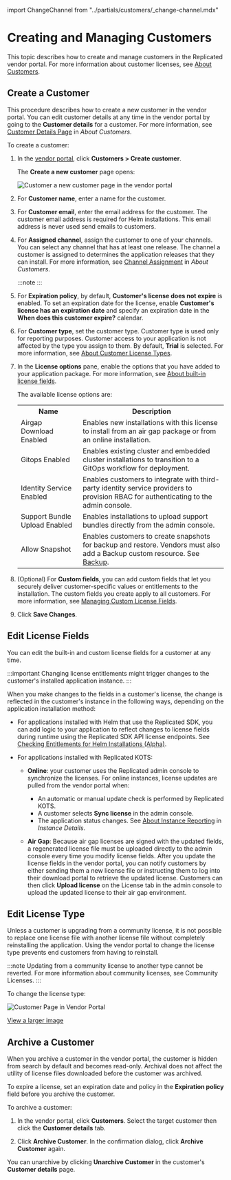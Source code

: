 import ChangeChannel from "../partials/customers/_change-channel.mdx"

# Creating and Managing Customers

This topic describes how to create and manage customers in the Replicated vendor portal. For more information about customer licenses, see [About Customers](licenses-about).

## Create a Customer

This procedure describes how to create a new customer in the vendor portal. You can edit customer details at any time in the vendor portal by going to the **Customer details** for a customer. For more information, see [Customer Details Page](licenses-about#customer-details-page) in _About Customers_.

To create a customer:

1. In the [vendor portal](https://vendor.replicated.com), click **Customers > Create customer**.

   The **Create a new customer** page opens:

   ![Customer a new customer page in the vendor portal](/images/create-customer.png)

1. For **Customer name**, enter a name for the customer.

1. For **Customer email**, enter the email address for the customer. The customer email address is required for Helm installations. This email address is never used send emails to customers.

1. For **Assigned channel**, assign the customer to one of your channels. You can select any channel that has at least one release. The channel a customer is assigned to determines the application releases that they can install. For more information, see [Channel Assignment](licenses-about#channel-assignment) in _About Customers_.

   :::note
   <ChangeChannel/>
   :::

1. For **Expiration policy**, by default, **Customer's license does not expire** is enabled. To set an expiration date for the license, enable **Customer's license has an expiration date** and specify an expiration date in the **When does this customer expire?** calendar. 

1. For **Customer type**, set the customer type. Customer type is used only for reporting purposes. Customer access to your application is not affected by the type you assign to them. By default, **Trial** is selected. For more information, see [About Customer License Types](licenses-about-types).

1. In the **License options** pane, enable the options that you have added to your application package. For more information, see [About built-in license fields](licenses-using-builtin-fields).

    The available license options are:

      <table>
        <tr>
          <th width="30%">Name</th>
          <th width="70%">Description</th>
        </tr>
        <tr>
          <td>Airgap Download Enabled</td>
          <td>Enables new installations with this license to install from an air gap package or from an online installation.</td>
        </tr>
        <tr>
          <td>Gitops Enabled</td>
          <td>Enables existing cluster and embedded cluster installations to transition to a GitOps workflow for deployment.</td>
        </tr>
        <tr>
          <td>Identity Service Enabled</td>
          <td>Enables customers to integrate with third-party identity service providers to provision RBAC for authenticating to the admin console.</td>
        </tr>
        <tr>
          <td>Support Bundle Upload Enabled</td>
          <td>Enables installations to upload support bundles directly from the admin console.</td>
        </tr>
        <tr>
          <td>Allow Snapshot</td>
          <td>Enables customers to create snapshots for backup and restore. Vendors must also add a Backup custom resource. See <a href="/reference/custom-resource-backup">Backup</a>.</td>
        </tr>
      </table>

1. (Optional) For **Custom fields**, you can add custom fields that let you securely deliver customer-specific values or entitlements to the installation. The custom fields you create apply to all customers. For more information, see [Managing Custom License Fields](licenses-adding-custom-fields).

1. Click **Save Changes**.

## Edit License Fields

You can edit the built-in and custom license fields for a customer at any time.

:::important
Changing license entitlements might trigger changes to the customer's installed application instance.
:::

When you make changes to the fields in a customer's license, the change is reflected in the customer's instance in the following ways, depending on the application installation method:

* For applications installed with Helm that use the Replicated SDK, you can add logic to your application to reflect changes to license fields during runtime using the Replicated SDK API license endpoints. See [Checking Entitlements for Helm Installations (Alpha)](icenses-reference-helm).

* For applications installed with Replicated KOTS:

  * **Online**: your customer uses the Replicated admin console to synchronize the licenses. For online instances, license updates are pulled from the vendor portal when:

    * An automatic or manual update check is performed by Replicated KOTS.
    * A customer selects **Sync license** in the admin console.
    * The application status changes. See [About Instance Reporting](instance-insights-details#about-reporting) in _Instance Details_.

  * **Air Gap**: Because air gap licenses are signed with the updated fields, a regenerated license file must be uploaded directly to the admin console every time you modify license fields. After you update the license fields in the vendor portal, you can notify customers by either sending them a new license file or instructing them to log into their download portal to retrieve the updated license. Customers can then click **Upload license** on the License tab in the admin console to upload the updated license to their air gap environment.  

## Edit License Type

Unless a customer is upgrading from a community license, it is not possible to replace one license file with another license file without completely reinstalling the application. Using the vendor portal to change the license type prevents end customers from having to reinstall.

:::note
Updating from a community license to another type cannot be reverted. For more information about community licenses, see Community Licenses.
:::

To change the license type:

![Customer Page in Vendor Portal](/images/customer-license-type.png)

[View a larger image](/images/customer-license-type.png)

## Archive a Customer

When you archive a customer in the vendor portal, the customer is hidden from search by default and becomes read-only. Archival does not affect the utility of license files downloaded before the customer was archived.

To expire a license, set an expiration date and policy in the **Expiration policy** field before you archive the customer.

To archive a customer:

1. In the vendor portal, click **Customers**. Select the target customer then click the **Customer details** tab.

1. Click **Archive Customer**. In the confirmation dialog, click **Archive Customer** again.

You can unarchive by clicking **Unarchive Customer** in the customer's **Customer details** page.